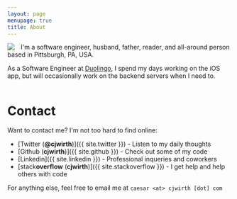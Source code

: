 ```yaml
---
layout: page
menupage: true
title: About
---
```


<img style="float: left; margin: 0 1em 0  0;" src="https://gravatar.com/avatar/696cf5da599733261059de06c4d1fe22?size=150">

I'm a software engineer, husband, father, reader, and all-around person based in Pittsburgh, PA, USA.

As a Software Engineer at [Duolingo], I spend my days working on the iOS app, but will occasionally work on the backend servers when I need to.

[Duolingo]: https://www.duolingo.com/

<div style="clear: both;">
    <!-- Only here so the contact info goes beneath -->
</div>

# Contact

Want to contact me?
I'm not too hard to find online:

- [Twitter (**@cjwirth**)]({{ site.twitter }}) - Listen to my daily thoughts
- [Github (**cjwirth**)]({{ site.github }}) - Check out some of my code
- [Linkedin]({{ site.linkedin }}) - Professional inqueries and coworkers
- [stack**overflow** (**cjwirth**)]({{ site.stackoverflow }}) - I get help and help others with code

For anything else, feel free to email me at `caesar <at> cjwirth [dot] com`
